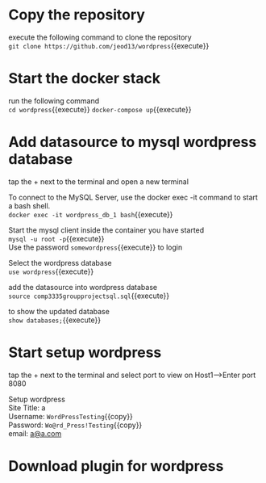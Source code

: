# Copy the repository 
execute the following command to clone the repository<br />
`git clone https://github.com/jeod13/wordpress`{{execute}}

# Start the docker stack
run the following command<br />
`cd wordpress`{{execute}}
`docker-compose up`{{execute}}


# Add datasource to mysql wordpress database
tap the + next to the terminal and open a new terminal<br />

To connect to the MySQL Server, use the docker exec -it command to start a bash 
shell. <br />
`docker exec -it wordpress_db_1 bash`{{execute}}

Start the mysql client inside the container you have started<br />
`mysql -u root -p`{{execute}}<br />
Use the password `somewordpress`{{execute}} to login

Select the wordpress database<br />
`use wordpress`{{execute}}

add the datasource into wordpress database<br />
`source comp3335groupprojectsql.sql`{{execute}}

to show the updated database<br />
`show databases;`{{execute}}

# Start setup wordpress
tap the + next to the terminal and select port to view on Host1-->Enter port 8080

Setup wordpress<br />
	Site Title: a<br />
	Username: `WordPressTesting`{{copy}}<br />
	Password: `Wo@rd_Press!Testing`{{copy}}<br />
	email: a@a.com<br />
	
# Download plugin for wordpress
